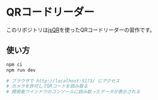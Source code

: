 # QRコードリーダー

このリポジトリは[jsQR](https://github.com/cozmo/jsQR)を使ったQRコードリーダーの習作です。

## 使い方
```bash
npm ci
npm run dev

# ブラウザで http://localhost:5173/ にアクセス
# カメラを許可してQRコードを読み取る
# 開発者ウインドウのコンソールに読み取ったデータが表示される
```